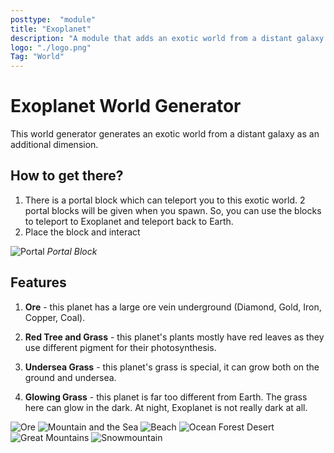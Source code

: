 ```yaml
---
posttype:  "module"  
title: "Exoplanet"
description: "A module that adds an exotic world from a distant galaxy as an additional dimension."
logo: "./logo.png"
Tag: "World"
---
```

# Exoplanet World Generator

This world generator generates an exotic world from a distant galaxy as an additional dimension.

## How to get there?
1. There is a portal block which can teleport you to this exotic world. 2 portal blocks will be given when you spawn. So, you can use the blocks to teleport to Exoplanet and teleport back to Earth.
2. Place the block and interact

![Portal](Screenshots/PortalBlock.png)
*Portal Block*

## Features
1. **Ore** - this planet has a large ore vein underground (Diamond, Gold, Iron, Copper, Coal).

2. **Red Tree and Grass** - this planet's plants mostly have red leaves as they use different pigment for their photosynthesis.

3. **Undersea Grass** - this planet's grass is special, it can grow both on the ground and undersea.

4. **Glowing Grass** - this planet is far too different from Earth. The grass here can glow in the dark. At night, Exoplanet is not really dark at all.

![Ore](Screenshots/Ore1.png)
![Mountain and the Sea](Screenshots/seaMountain.png)
![Beach](Screenshots/beach.png)
![Ocean Forest Desert](Screenshots/oceanDesertForest.png)
![Great Mountains](Screenshots/mountainDay.png)
![Snowmountain](Screenshots/snowMountain.png)
